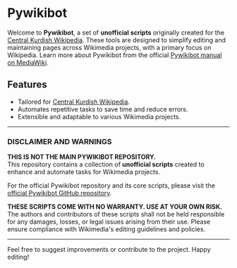 # Pywikibot  

Welcome to **Pywikibot**, a set of **unofficial scripts** originally created for the [Central Kurdish Wikipedia](https://ckb.wikipedia.org). These tools are designed to simplify editing and maintaining pages across Wikimedia projects, with a primary focus on Wikipedia. Learn more about Pywikibot from the official [Pywikibot manual on MediaWiki](https://www.mediawiki.org/wiki/Manual:Pywikibot).  

## Features  
- Tailored for [Central Kurdish Wikipedia](https://ckb.wikipedia.org).  
- Automates repetitive tasks to save time and reduce errors.  
- Extensible and adaptable to various Wikimedia projects.  

---

### DISCLAIMER AND WARNINGS  

**THIS IS NOT THE MAIN PYWIKIBOT REPOSITORY.**  
This repository contains a collection of **unofficial scripts** created to enhance and automate tasks for Wikimedia projects.  

For the official Pywikibot repository and its core scripts, please visit the [official Pywikibot GitHub repository](https://github.com/wikimedia/pywikibot).  

**THESE SCRIPTS COME WITH NO WARRANTY. USE AT YOUR OWN RISK.**  
The authors and contributors of these scripts shall not be held responsible for any damages, losses, or legal issues arising from their use. Please ensure compliance with Wikimedia's editing guidelines and policies.  

---

Feel free to suggest improvements or contribute to the project. Happy editing!  
